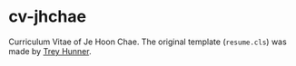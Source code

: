 # cv-jhchae

Curriculum Vitae of Je Hoon Chae.
The original template (`resume.cls`) was made by [Trey Hunner](https://github.com/treyhunner/resume).
